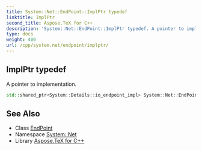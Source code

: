```yaml
---
title: System::Net::EndPoint::ImplPtr typedef
linktitle: ImplPtr
second_title: Aspose.TeX for C++
description: 'System::Net::EndPoint::ImplPtr typedef. A pointer to implementation in C++.'
type: docs
weight: 400
url: /cpp/system.net/endpoint/implptr/
---
```

## ImplPtr typedef


A pointer to implementation.

```cpp
std::shared_ptr<System::Details::io_endpoint_impl> System::Net::EndPoint::ImplPtr
```

## See Also

* Class [EndPoint](../)
* Namespace [System::Net](../../)
* Library [Aspose.TeX for C++](../../../)
